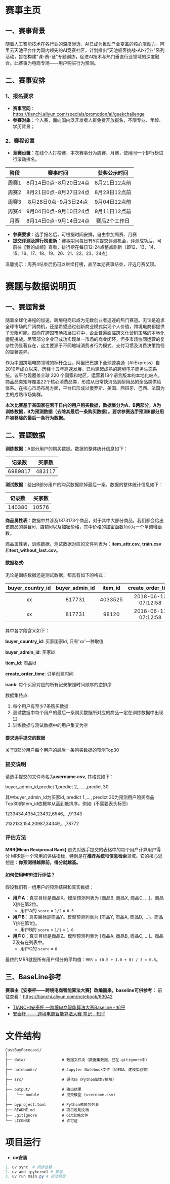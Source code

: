 # 赛事主页
## 一、赛事背景

随着人工智能技术在各行业的深度渗透，AI已成为推动产业变革的核心驱动力。阿里云天池平台作为国内领先的AI竞赛社区，计划推出"天池极客挑战-AI×行业"系列活动，旨在构建"课-赛-证"专题训练，促进AI技术与热门垂直行业领域的深度融合。此赛事为电商专场——用户购买行为预测。

## 二、赛事安排

### 1、报名要求

- **赛事官网**：https://tianchi.aliyun.com/specials/promotion/ai/geekchallenge
- **参赛对象**：个人赛，面向国内泛开发者人群免费开放报名，不限专业、年龄、学历背景；

### 2、赛程设置

- **竞赛设置**：在线个人打榜赛，本次赛事分为周赛、月赛，使用同一个排行榜进行滚动排名。

| 阶段  |        赛事时间        | 获奖公示时间  |
| :---: | :--------------------: | :-----------: |
| 周赛1 | 8月14日0点-8月20日24点 | 8月21日12点前 |
| 周赛2 | 8月21日0点-8月27日24点 | 8月28日12点前 |
| 周赛3 | 8月28日0点-9月3日24点  | 9月04日12点前 |
| 周赛4 | 9月04日0点-9月10日24点 | 9月11日12点前 |
| 月赛  | 8月14日0点-9月14日24点 | 赛后2个工作日 |

- **参赛要求**：选手报名后，可根据时间安排，自由参加周赛、月赛
- **提交评测及排行榜更新**：赛事期间每日有5次提交评测机会，评测成功后，可前往【我的成绩】查看，排行榜在每日12-24点整点刷新（即12、13、14、15、16、17、18、19、20、21、22、23、24点）

温馨提示：周赛4结束后仍可以继续打榜，直至本期赛事结束，评选月赛奖项。

# 赛题与数据说明页
## 一、赛题背景

随着全球化进程的加速，跨境电商已成为无数创业者追逐的热门赛道。无论是追求全球市场的广阔商机，还是希望通过创新商业模式实现个人价值，跨境电商都提供了无限可能。然而在跨国市场拓展过程中，企业普遍面临跨文化营销策略的本地化适配挑战。尽管部分企业已成功实现单一市场的商业闭环，但多市场协同运营的复杂性仍显著存在，这主要源于不同地域消费者行为模式、支付习惯及消费决策路径的显著差异。

作为中国跨境电商领域的标杆企业，阿里巴巴旗下全球速卖通（AliExpress）自2010年成立以来，历经十五年高速发展，已构建起成熟的跨境电子商务生态系统。该平台现覆盖全球 220 个国家和地区，运营着18个语言版本的本地化站点，商品品类矩阵覆盖22个核心消费品类，形成从日常快消品到耐用品的全品类供给体系。在核心市场布局方面，平台已形成以俄罗斯、美国、西班牙、巴西、法国为主的成熟市场集群。

**本次比赛基于某国家在若干日内的用户购买数据，数据集分为A、B两部分，A为训练数据，B为预测数据（去除其最后一条购买数据）。要求参赛选手预测B部分用户被移除的最后一条行为数据。**

## 二、赛题数据

**训练数据**：A部分用户的购买数据。数据的整体统计信息如下：

| 记录数  | 买家数 |
| :-----: | :----: |
| 6989817 | 483117 |

**测试数据**：给出B部分用户的购买数据除掉最后一条。数据的整体统计信息如下：

| 记录数 | 买家数 |
| :----: | :----: |
| 140380 | 10576  |

**商品属性表**：数据中共涉及1873173个商品，对于其中大部分商品，我们都会给出该商品的类目id、店铺id以及加密价格，其中价格的加密函数f(x)为一个单调增函数。

商品属性表，训练数据，测试数据对应的文件列表为：**item_attr.csv,** **train.csv**和**test_without_last.csv**。

#### 数据格式:

无论是训练数据还是测试数据，都具有如下的格式：

| buyer_country_id | buyer_admin_id | item_id |  create_order_time  | irank |
| :--------------: | :------------: | :-----: | :-----------------: | :---: |
|        xx        |     817731     | 4033525 | 2018-06-12 07:12:58 |   1   |
|        xx        |     817731     |  98120  | 2018-06-11 07:12:58 |   2   |

其中各字段含义如下：

**buyer_country_id**: 买家国家id, 只有'xx'一种取值

**buyer_admin_id**: 买家id

**item_id**: 商品id

**create_order_time**: 订单创建时间

**irank**: 每个买家对应的所有记录按照时间顺序的逆排序

数据集特点:

1. 每个用户有至少7条购买数据
2. 测试数据中每个用户的最后一条购买数据所对应的商品一定在训练数据中出现过.
3. 训练数据与测试数据中的用户集交为空

#### 要求选手提交的数据

关于B部分用户每个用户的最后一条购买数据的预测Top30

### 提交说明

请选手提交的文件命名为**username.csv**, 其格式如下：

buyer_admin_id,predict 1,predict 2,......,predict 30

其中buyer_admin_id为买家id, predict 1 ,..., predict 30为预测用户购买商品Top30的item_id依概率从高到低排序。例如: (不需要表头标签)

1233434,4354,23432,6546,...,91343

2132133,154,20987,34349,...,78772

### 评估方法

**MRR(Mean Reciprocal Rank)**
首先对选手提交的表格中的每个用户计算用户得分
MRR是一个常用的评估指标，特别是在**推荐系统**和**信息检索**领域。它的核心思想是：**你预测得越靠前，得分就越高。**

#### 如何使用MRR进行评估？

假设我们有一组用户的预测结果和真实数据：

- **用户A**：真实目标是商品X。模型预测列表为 [商品B, 商品X, 商品C, ...]。商品X排在第2位。
  - 用户A的 `score` = `1/2` = `0.5`
- **用户B**：真实目标是商品Y。模型预测列表为 [商品Y, 商品A, 商品D, ...]。商品Y排在第1位。
  - 用户B的 `score` = `1/1` = `1.0`
- **用户C**：真实目标是商品Z。模型预测列表为 [商品A, 商品B, 商品C, ...]。商品Z没有在列表中。
  - 用户C的 `score` = `0`

最终的MRR就是所有用户得分的平均值：`MRR = (0.5 + 1.0 + 0) / 3 ≈ 0.5`。

## 三、BaseLine参考

**赛事由【安泰杯——跨境电商智能算法大赛】改编而来，baseline可供参考：**
前往查看：https://tianchi.aliyun.com/notebook/63042

- [TIANCHI安泰杯 —跨境电商智能算法大赛Baseline - 知乎](https://zhuanlan.zhihu.com/p/74119672)
- [安泰杯 —— 跨境电商智能算法大赛 笔记 - 知乎](https://zhuanlan.zhihu.com/p/700491643)

# 文件结构

```shell
CustBuyForecast/
│
├── data/                # 数据文件夹（数据集数据、已在.gitignore中）
│
├── notebooks/           # Jupyter Notebook文件（如EDA、建模实验等）
│
├── src/                 # 源代码（Python脚本/模块）
│
├── output/              # 输出结果
│    └── module          # 提交模型 (username.csv)
│
├── pyproject.toml     	 # Python依赖包列表
├── README.md            # 项目说明文档
├── .gitignore           # Git忽略文件
└── LICENSE              # 许可证
```

# 项目运行

- **uv安装**

```powershell
1. uv sync  # 同步依赖
2. uv add ipykernel # 安装
3. uv run main.py # 启动项目
```
